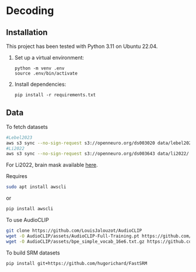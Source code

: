 # Decoding

## Installation

This project has been tested with Python 3.11 on Ubuntu 22.04.

1. Set up a virtual environment:
   ```
   python -m venv .env
   source .env/bin/activate
   ```

2. Install dependencies:
   ```
   pip install -r requirements.txt
   ```

## Data
To fetch datasets
```bash
#Lebel2023
aws s3 sync --no-sign-request s3://openneuro.org/ds003020 data/lebel2023/
#Li2022
aws s3 sync --no-sign-request s3://openneuro.org/ds003643 data/li2022/
```
For Li2022, brain mask available [here](https://nist.mni.mcgill.ca/colin-27-average-brain/).

Requires
```bash
sudo apt install awscli
```
or
```bash
pip install awscli
```

To use AudioCLIP
```bash
git clone https://github.com/LouisJalouzot/AudioCLIP
wget -O AudioCLIP/assets/AudioCLIP-Full-Training.pt https://github.com/AndreyGuzhov/AudioCLIP/releases/download/v0.1/AudioCLIP-Full-Training.pt
wget -O AudioCLIP/assets/bpe_simple_vocab_16e6.txt.gz https://github.com/AndreyGuzhov/AudioCLIP/releases/download/v0.1/bpe_simple_vocab_16e6.txt.gz
```

To build SRM datasets
```bash
pip install git+https://github.com/hugorichard/FastSRM
```